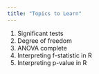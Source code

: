 ```yaml
---
title: "Topics to Learn"
---
```


1. Significant tests
2. Degree of freedom
3. ANOVA complete
4. Interpreting f-statistic in R
5. Interpreting p-value in R

